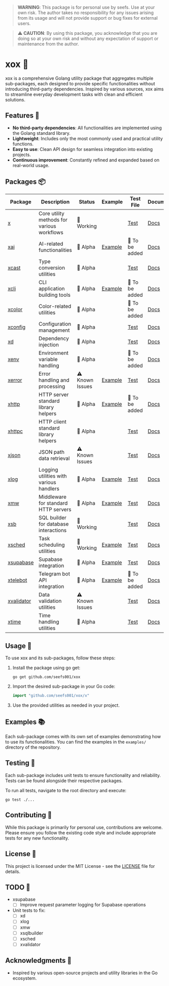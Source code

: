 > **WARNING**: This package is for personal use by seefs. Use at your own risk. The author takes no responsibility for any issues arising from its usage and will not provide support or bug fixes for external users.

> ⚠️ **CAUTION**: By using this package, you acknowledge that you are doing so at your own risk and without any expectation of support or maintenance from the author.

# xox 🧰

xox is a comprehensive Golang utility package that aggregates multiple sub-packages, each designed to provide specific functionalities without introducing third-party dependencies. Inspired by various sources, xox aims to streamline everyday development tasks with clean and efficient solutions.

## Features 🌟

- **No third-party dependencies**: All functionalities are implemented using the Golang standard library.
- **Lightweight**: Includes only the most commonly used and practical utility functions.
- **Easy to use**: Clean API design for seamless integration into existing projects.
- **Continuous improvement**: Constantly refined and expanded based on real-world usage.

## Packages 📦

| Package    | Description                                          | Status        | Example                                                                | Test File                                                           | Documentation |
|------------|------------------------------------------------------|---------------|------------------------------------------------------------------------|---------------------------------------------------------------------|---------------|
| [x](https://github.com/seefs001/xox/tree/master/x)          | Core utility methods for various workflows           | 🚧 Working     |                                                                        | [Test](https://github.com/seefs001/xox/blob/master/x/x_test.go)     | [Docs](https://github.com/seefs001/xox/tree/master/x) |
| [xai](https://github.com/seefs001/xox/tree/master/xai)        | AI-related functionalities                           | 🚧 Alpha       | [Example](https://github.com/seefs001/xox/tree/master/examples/xai_example) | 🚧 To be added | [Docs](https://github.com/seefs001/xox/tree/master/xai) |
| [xcast](https://github.com/seefs001/xox/tree/master/xcast)      | Type conversion utilities                            | 🚧 Alpha       |                                                                        | [Test](https://github.com/seefs001/xox/blob/master/xcast/xcast_test.go) | [Docs](https://github.com/seefs001/xox/tree/master/xcast) |
| [xcli](https://github.com/seefs001/xox/tree/master/xcli)       | CLI application building tools                       | 🚧 Alpha       | [Example](https://github.com/seefs001/xox/tree/master/examples/xcli_example) | 🚧 To be added | [Docs](https://github.com/seefs001/xox/tree/master/xcli) |
| [xcolor](https://github.com/seefs001/xox/tree/master/xcolor)     | Color-related utilities                              | 🚧 Alpha       |                                                                        | 🚧 To be added | [Docs](https://github.com/seefs001/xox/tree/master/xcolor) |
| [xconfig](https://github.com/seefs001/xox/tree/master/xconfig)    | Configuration management                             | 🚧 Alpha       |                                                                        | [Test](https://github.com/seefs001/xox/blob/master/xconfig/xconfig_test.go) | [Docs](https://github.com/seefs001/xox/tree/master/xconfig) |
| [xd](https://github.com/seefs001/xox/tree/master/xd)         | Dependency injection                                 | 🚧 Alpha       |                                                                        | [Test](https://github.com/seefs001/xox/blob/master/xd/xd_test.go)   | [Docs](https://github.com/seefs001/xox/tree/master/xd) |
| [xenv](https://github.com/seefs001/xox/tree/master/xenv)       | Environment variable handling                        | 🚧 Alpha       |                                                                        | 🚧 To be added | [Docs](https://github.com/seefs001/xox/tree/master/xenv) |
| [xerror](https://github.com/seefs001/xox/tree/master/xerror)     | Error handling and processing                        | ⚠️ Known Issues| [Example](https://github.com/seefs001/xox/tree/master/examples/xerror_example) | [Test](https://github.com/seefs001/xox/blob/master/xerror/xerror_test.go) | [Docs](https://github.com/seefs001/xox/tree/master/xerror) |
| [xhttp](https://github.com/seefs001/xox/tree/master/xhttp)      | HTTP server standard library helpers                 | 🚧 Alpha       | [Example](https://github.com/seefs001/xox/tree/master/examples/xhttp_example) | 🚧 To be added | [Docs](https://github.com/seefs001/xox/tree/master/xhttp) |
| [xhttpc](https://github.com/seefs001/xox/tree/master/xhttpc)     | HTTP client standard library helpers                 | 🚧 Alpha       |                                                                        | [Test](https://github.com/seefs001/xox/blob/master/xhttpc/xhttpc_test.go) | [Docs](https://github.com/seefs001/xox/tree/master/xhttpc) |
| [xjson](https://github.com/seefs001/xox/tree/master/xjson)      | JSON path data retrieval                             | ⚠️ Known Issues|                                                                        | [Test](https://github.com/seefs001/xox/blob/master/xjson/xjson_test.go) | [Docs](https://github.com/seefs001/xox/tree/master/xjson) |
| [xlog](https://github.com/seefs001/xox/tree/master/xlog)       | Logging utilities with various handlers              | 🚧 Alpha       | [Example](https://github.com/seefs001/xox/tree/master/examples/xlog_example) | [Test](https://github.com/seefs001/xox/blob/master/xlog/xlog_test.go) | [Docs](https://github.com/seefs001/xox/tree/master/xlog) |
| [xmw](https://github.com/seefs001/xox/tree/master/xmw)        | Middleware for standard HTTP servers                 | 🚧 Alpha       | [Example](https://github.com/seefs001/xox/tree/master/examples/xmw_example) | [Test](https://github.com/seefs001/xox/blob/master/xmw/xmw_test.go) | [Docs](https://github.com/seefs001/xox/tree/master/xmw) |
| [xsb](https://github.com/seefs001/xox/tree/master/xsb)        | SQL builder for database interactions                | 🚧 Working     |                                                                        | [Test](https://github.com/seefs001/xox/blob/master/xsb/xsb_test.go) | [Docs](https://github.com/seefs001/xox/tree/master/xsb) |
| [xsched](https://github.com/seefs001/xox/tree/master/xsched)     | Task scheduling utilities                            | 🚧 Working     | [Example](https://github.com/seefs001/xox/tree/master/examples/xsched_example) | [Test](https://github.com/seefs001/xox/blob/master/xsched/xsched_test.go) | [Docs](https://github.com/seefs001/xox/tree/master/xsched) |
| [xsupabase](https://github.com/seefs001/xox/tree/master/xsupabase)  | Supabase integration                                 | 🚧 Alpha       | [Example](https://github.com/seefs001/xox/tree/master/examples/xsupabase_example) | [Test](https://github.com/seefs001/xox/blob/master/xsupabase/xsupabase_test.go) | [Docs](https://github.com/seefs001/xox/tree/master/xsupabase) |
| [xtelebot](https://github.com/seefs001/xox/tree/master/xtelebot)   | Telegram bot API integration                         | 🚧 Alpha       | [Example](https://github.com/seefs001/xox/tree/master/examples/xtelebot_example) | 🚧 To be added | [Docs](https://github.com/seefs001/xox/tree/master/xtelebot) |
| [xvalidator](https://github.com/seefs001/xox/tree/master/xvalidator) | Data validation utilities                            | ⚠️ Known Issues|                                                                        | [Test](https://github.com/seefs001/xox/blob/master/xvalidator/xvalidator_test.go) | [Docs](https://github.com/seefs001/xox/tree/master/xvalidator) |
| [xtime](https://github.com/seefs001/xox/tree/master/xtime)      | Time handling utilities                              | 🚧 Alpha       |                                                                        | [Test](https://github.com/seefs001/xox/blob/master/xtime/xtime_test.go) | [Docs](https://github.com/seefs001/xox/tree/master/xtime) |

## Usage 🚀

To use xox and its sub-packages, follow these steps:

1. Install the package using go get:
   ```
   go get github.com/seefs001/xox
   ```

2. Import the desired sub-package in your Go code:
   ```go
   import "github.com/seefs001/xox/x"
   ```

3. Use the provided utilities as needed in your project.

## Examples 📚

Each sub-package comes with its own set of examples demonstrating how to use its functionalities. You can find the examples in the `examples/` directory of the repository.

## Testing 🧪

Each sub-package includes unit tests to ensure functionality and reliability. Tests can be found alongside their respective packages.

To run all tests, navigate to the root directory and execute:

```
go test ./...
```

## Contributing 🤝

While this package is primarily for personal use, contributions are welcome. Please ensure you follow the existing code style and include appropriate tests for any new functionality.

## License 📄

This project is licensed under the MIT License - see the [LICENSE](LICENSE) file for details.

## TODO 📝

- xsupabase
  - [ ] Improve request parameter logging for Supabase operations

- Unit tests to fix:
  - [ ] xd
  - [ ] xlog
  - [ ] xmw
  - [ ] xsqlbuilder
  - [ ] xsched
  - [ ] xvalidator

## Acknowledgments 🙏

- Inspired by various open-source projects and utility libraries in the Go ecosystem.
